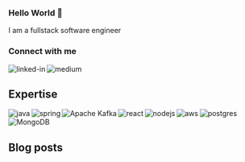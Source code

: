 ### Hello World 👋
I am a fullstack software engineer 

### Connect with me
[<img align="left" alt="linked-in" src="https://img.shields.io/badge/linkedin-%230077B5.svg?&style=for-the-badge&logo=linkedin&logoColor=white" />](https://www.linkedin.com/in/stanislavvain)

[<img align="left" alt="medium" src="https://img.shields.io/badge/medium-%2312100E.svg?&style=for-the-badge&logo=medium&logoColor=white" />](https://stanislav-vain.medium.com/)

<br>

## Expertise

<img align="left" alt="java" src="https://img.shields.io/badge/java%20-red.svg?&style=for-the-badge&logo=java&logoColor=white" />

<img align="left" alt="spring" src="https://img.shields.io/badge/spring%20boot-%236DB33F.svg?&style=for-the-badge&logo=springboot&logoColor=white" />

<img align="left" alt="Apache Kafka" src="https://img.shields.io/badge/Apache%20Kafka?&style=for-the-badge&logo=Kafka&logoColor=white" />

<img align="left" alt="react" src="https://img.shields.io/badge/react%20-%2320232a.svg?&style=for-the-badge&logo=react&logoColor=%2361DAFB" />

<img align="left" alt="nodejs" src="https://img.shields.io/badge/node.js%20-%2343853D.svg?&style=for-the-badge&logo=node.js&logoColor=white" />

<img align="left" alt="aws" src="https://img.shields.io/badge/Amazon%20AWS-%23232F3E?logo=amazon-aws&logoColor=white&style=for-the-badge" />

<img align="left" alt="postgres" src="https://img.shields.io/badge/postgres-%23316192.svg?&style=for-the-badge&logo=postgresql&logoColor=white" />

<img align="left" alt="MongoDB" src="https://img.shields.io/badge/MongoDB-%23316192.svg?&style=for-the-badge&logo=MongoDB&logoColor=green" />


<br>
<br>

## Blog posts
<!-- BLOG-POST-LIST:START -->
 
<!-- BLOG-POST-LIST:END -->

<!--
**stanislaw-wein/stanislaw-wein** is a ✨ _special_ ✨ repository because its `README.md` (this file) appears on your GitHub profile.

Here are some ideas to get you started:

- 🔭 I’m currently working on ...
- 🌱 I’m currently learning ...
- 👯 I’m looking to collaborate on ...
- 🤔 I’m looking for help with ...
- 💬 Ask me about ...
- 📫 How to reach me: ...
- 😄 Pronouns: ...
- ⚡ Fun fact: ...
-->
